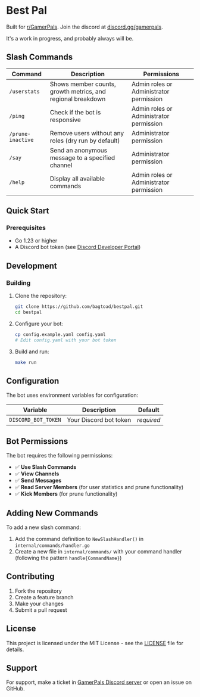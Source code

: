 # Best Pal

Built for [r/GamerPals](https://www.reddit.com/r/GamerPals). Join the discord at [discord.gg/gamerpals](https://discord.gg/gamerpals).

It's a work in progress, and probably always will be.

## Slash Commands

| Command | Description | Permissions |
|---------|-------------|-------------|
| `/userstats` | Shows member counts, growth metrics, and regional breakdown | Admin roles or Administrator permission |
| `/ping` | Check if the bot is responsive | Admin roles or Administrator permission |
| `/prune-inactive` | Remove users without any roles (dry run by default) | Administrator permission |
| `/say` | Send an anonymous message to a specified channel | Administrator permission |
| `/help` | Display all available commands | Admin roles or Administrator permission |

## Quick Start

### Prerequisites

- Go 1.23 or higher
- A Discord bot token (see [Discord Developer Portal](https://discord.com/developers/applications))

## Development

### Building

1. Clone the repository:
   ```bash
   git clone https://github.com/bagtoad/bestpal.git
   cd bestpal
   ```

2. Configure your bot:
   ```bash
   cp config.example.yaml config.yaml
   # Edit config.yaml with your bot token
   ```

3. Build and run:
   ```bash
   make run
   ```

## Configuration

The bot uses environment variables for configuration:

| Variable | Description | Default |
|----------|-------------|---------|
| `DISCORD_BOT_TOKEN` | Your Discord bot token | *required* |

## Bot Permissions

The bot requires the following permissions:
- ✅ **Use Slash Commands**
- ✅ **View Channels**
- ✅ **Send Messages**
- ✅ **Read Server Members** (for user statistics and prune functionality)
- ✅ **Kick Members** (for prune functionality)

## Adding New Commands

To add a new slash command:

1. Add the command definition to `NewSlashHandler()` in `internal/commands/handler.go`
2. Create a new file in `internal/commands/` with your command handler (following the pattern `handle{CommandName}`)

## Contributing

1. Fork the repository
2. Create a feature branch
3. Make your changes
4. Submit a pull request

## License

This project is licensed under the MIT License - see the [LICENSE](LICENSE) file for details.

## Support

For support, make a ticket in [GamerPals Discord server](https://discord.gg/gamerpals) or open an issue on GitHub.
